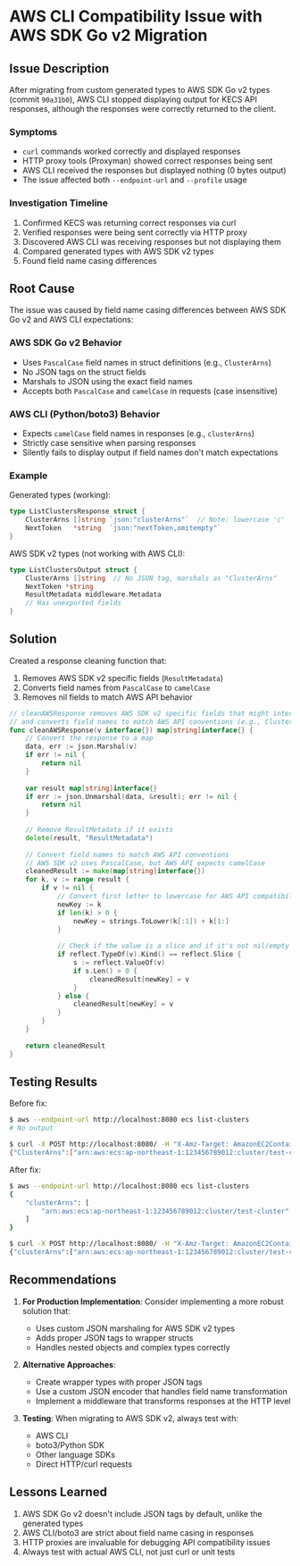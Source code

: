 # AWS CLI Compatibility Issue with AWS SDK Go v2 Migration

## Issue Description

After migrating from custom generated types to AWS SDK Go v2 types (commit `90a31b0`), AWS CLI stopped displaying output for KECS API responses, although the responses were correctly returned to the client.

### Symptoms
- `curl` commands worked correctly and displayed responses
- HTTP proxy tools (Proxyman) showed correct responses being sent
- AWS CLI received the responses but displayed nothing (0 bytes output)
- The issue affected both `--endpoint-url` and `--profile` usage

### Investigation Timeline
1. Confirmed KECS was returning correct responses via curl
2. Verified responses were being sent correctly via HTTP proxy
3. Discovered AWS CLI was receiving responses but not displaying them
4. Compared generated types with AWS SDK v2 types
5. Found field name casing differences

## Root Cause

The issue was caused by field name casing differences between AWS SDK Go v2 and AWS CLI expectations:

### AWS SDK Go v2 Behavior
- Uses `PascalCase` field names in struct definitions (e.g., `ClusterArns`)
- No JSON tags on the struct fields
- Marshals to JSON using the exact field names
- Accepts both `PascalCase` and `camelCase` in requests (case insensitive)

### AWS CLI (Python/boto3) Behavior
- Expects `camelCase` field names in responses (e.g., `clusterArns`)
- Strictly case sensitive when parsing responses
- Silently fails to display output if field names don't match expectations

### Example

Generated types (working):
```go
type ListClustersResponse struct {
    ClusterArns []string `json:"clusterArns"`  // Note: lowercase 'c'
    NextToken   *string  `json:"nextToken,omitempty"`
}
```

AWS SDK v2 types (not working with AWS CLI):
```go
type ListClustersOutput struct {
    ClusterArns []string  // No JSON tag, marshals as "ClusterArns"
    NextToken *string
    ResultMetadata middleware.Metadata
    // Has unexported fields
}
```

## Solution

Created a response cleaning function that:
1. Removes AWS SDK v2 specific fields (`ResultMetadata`)
2. Converts field names from `PascalCase` to `camelCase`
3. Removes nil fields to match AWS API behavior

```go
// cleanAWSResponse removes AWS SDK v2 specific fields that might interfere with AWS CLI
// and converts field names to match AWS API conventions (e.g., ClusterArns -> clusterArns)
func cleanAWSResponse(v interface{}) map[string]interface{} {
    // Convert the response to a map
    data, err := json.Marshal(v)
    if err != nil {
        return nil
    }
    
    var result map[string]interface{}
    if err := json.Unmarshal(data, &result); err != nil {
        return nil
    }
    
    // Remove ResultMetadata if it exists
    delete(result, "ResultMetadata")
    
    // Convert field names to match AWS API conventions
    // AWS SDK v2 uses PascalCase, but AWS API expects camelCase
    cleanedResult := make(map[string]interface{})
    for k, v := range result {
        if v != nil {
            // Convert first letter to lowercase for AWS API compatibility
            newKey := k
            if len(k) > 0 {
                newKey = strings.ToLower(k[:1]) + k[1:]
            }
            
            // Check if the value is a slice and if it's not nil/empty
            if reflect.TypeOf(v).Kind() == reflect.Slice {
                s := reflect.ValueOf(v)
                if s.Len() > 0 {
                    cleanedResult[newKey] = v
                }
            } else {
                cleanedResult[newKey] = v
            }
        }
    }
    
    return cleanedResult
}
```

## Testing Results

Before fix:
```bash
$ aws --endpoint-url http://localhost:8080 ecs list-clusters
# No output

$ curl -X POST http://localhost:8080/ -H "X-Amz-Target: AmazonEC2ContainerServiceV20141113.ListClusters" -d '{}'
{"ClusterArns":["arn:aws:ecs:ap-northeast-1:123456789012:cluster/test-cluster"],"NextToken":null,"ResultMetadata":{}}
```

After fix:
```bash
$ aws --endpoint-url http://localhost:8080 ecs list-clusters
{
    "clusterArns": [
        "arn:aws:ecs:ap-northeast-1:123456789012:cluster/test-cluster"
    ]
}

$ curl -X POST http://localhost:8080/ -H "X-Amz-Target: AmazonEC2ContainerServiceV20141113.ListClusters" -d '{}'
{"clusterArns":["arn:aws:ecs:ap-northeast-1:123456789012:cluster/test-cluster"]}
```

## Recommendations

1. **For Production Implementation**: Consider implementing a more robust solution that:
   - Uses custom JSON marshaling for AWS SDK v2 types
   - Adds proper JSON tags to wrapper structs
   - Handles nested objects and complex types correctly

2. **Alternative Approaches**:
   - Create wrapper types with proper JSON tags
   - Use a custom JSON encoder that handles field name transformation
   - Implement a middleware that transforms responses at the HTTP level

3. **Testing**: When migrating to AWS SDK v2, always test with:
   - AWS CLI
   - boto3/Python SDK
   - Other language SDKs
   - Direct HTTP/curl requests

## Lessons Learned

1. AWS SDK Go v2 doesn't include JSON tags by default, unlike the generated types
2. AWS CLI/boto3 are strict about field name casing in responses
3. HTTP proxies are invaluable for debugging API compatibility issues
4. Always test with actual AWS CLI, not just curl or unit tests